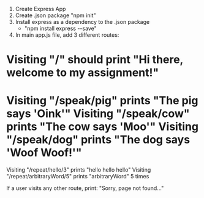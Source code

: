 1. Create Express App
2. Create .json package "npm init"
3. Install express as a dependency to the .json package
    - "npm install express --save"
4. In main app.js file, add 3 different routes:

Visiting "/" should print "Hi there, welcome to my assignment!"
===============================================================
Visiting "/speak/pig" prints "The pig says 'Oink'"
Visiting "/speak/cow" prints "The cow says 'Moo'"
Visiting "/speak/dog" prints "The dog says 'Woof Woof!'"
==============================================================
Visiting "/repeat/hello/3" prints "hello hello hello"
Visiting "/repeat/arbitraryWord/5" prints "arbitraryWord" 5 times

If a user visits any other route, print:
"Sorry, page not found..."
